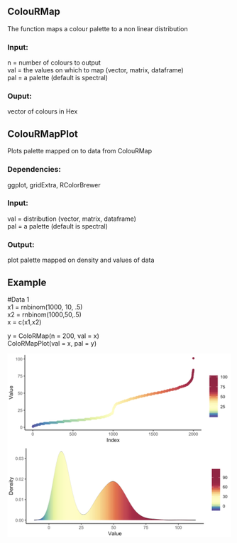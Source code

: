 ## ColouRMap  
The function maps a colour palette to a non linear distribution  
### Input:  
n = number of colours to output   
val = the values on which to map (vector, matrix, dataframe)  
pal = a palette (default is spectral)  
  
### Ouput:  
vector of colours in Hex  

## ColouRMapPlot 
Plots palette mapped on to data from ColouRMap
### Dependencies:  
ggplot, gridExtra, RColorBrewer
  
### Input:  
val = distribution (vector, matrix, dataframe)  
pal = a palette (default is spectral)  
  
### Output:  
plot palette mapped on density and values of data

## Example
#Data 1   
x1 = rnbinom(1000, 10, .5)  
x2 = rnbinom(1000,50,.5)  
x = c(x1,x2) 

y = ColoRMap(n = 200, val = x)  
ColoRMapPlot(val = x, pal = y)  

![](image.png)
